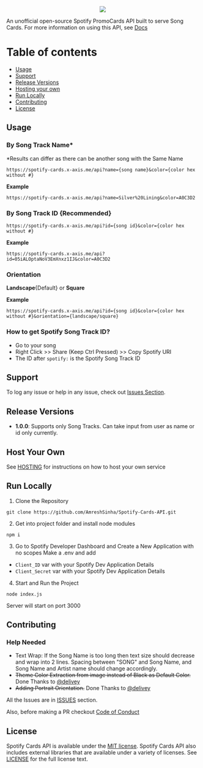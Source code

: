 <p align="center">
<img src="https://spotify-cards.x-axis.me/api?id=05iALOptaNoV3EmXnxz1IJ&color=A0C3D2" />
</p>

An unofficial open-source Spotify PromoCards API built to serve Song Cards. For more information on using this API, see <a href="https://spotify-cards.x-axis.me/">Docs</a>

# Table of contents

* [Usage](#usage)
* [Support](#support)
* [Release Versions](#release-versions)
* [Hosting your own](#host-your-own)
* [Run Locally](#run-locally)
* [Contributing](#contributing)
* [License](#license)

## Usage

### By Song Track Name*
*Results can differ as there can be another song with the Same Name
```
https://spotify-cards.x-axis.me/api?name={song name}&color={color hex without #}
```

**Example**
```
https://spotify-cards.x-axis.me/api?name=Silver%20Lining&color=A0C3D2
```

### By Song Track ID {Recommended}
```
https://spotify-cards.x-axis.me/api?id={song id}&color={color hex without #}
```

**Example**
```
https://spotify-cards.x-axis.me/api?id=05iALOptaNoV3EmXnxz1IJ&color=A0C3D2
```

### Orientation

**Landscape**{Default} or **Square**

**Example**
```
https://spotify-cards.x-axis.me/api?id={song id}&color={color hex without #}&orientation={landscape/square}
```

### How to get Spotify Song Track ID?

* Go to your song
* Right Click >> Share (Keep Ctrl Pressed) >> Copy Spotify URI
* The ID after ```spotify:``` is the Spotify Song Track ID


## Support

To log any issue or help in any issue, check out
[Issues Section](https://github.com/AmreshSinha/Spotify-Cards-API/issues).

## Release Versions

* **1.0.0**: Supports only Song Tracks. Can take input from user as name or id only currently.

## Host Your Own

See [HOSTING](https://github.com/AmreshSinha/Spotify-Cards-API/blob/master/HOSTING.md) for instructions on how to host your own service

## Run Locally

1. Clone the Repository
```
git clone https://github.com/AmreshSinha/Spotify-Cards-API.git
```
2. Get into project folder and install node modules
```
npm i
```
3. Go to Spotify Developer Dashboard and Create a New Application with no scopes
Make a .env and add
- `Client_ID` var with your Spotify Dev Application Details
- `Client_Secret` var with your Spotify Dev Application Details
4. Start and Run the Project
```
node index.js
```
Server will start on port 3000

## Contributing

### Help Needed

* Text Wrap: If the Song Name is too long then text size should decrease and wrap into 2 lines. Spacing between "SONG" and Song Name, and Song Name and Artist name should change accordingly.
* <strike>Theme Color Extraction from image instead of Black as Default Color.</strike> Done Thanks to <a href="https://github.com/delivey">@delivey</a>
* <strike>Adding Portrait Orientation.</strike> Done Thanks to <a href="https://github.com/delivey">@delivey</a>

All the Issues are in <a href="https://github.com/AmreshSinha/Spotify-Cards-API/issues">ISSUES</a> section.

Also, before making a PR checkout <a href="https://github.com/AmreshSinha/Spotify-Cards-API/blob/master/CODE_OF_CONDUCT.md">Code of Conduct</a>

## License

Spotify Cards API is available under the
[MIT license](https://opensource.org/licenses/MIT). Spotify Cards API also includes external libraries that are available under a variety of licenses. See [LICENSE](https://github.com/AmreshSinha/Spotify-Cards-API/blob/master/LICENSE) for the full license text.
